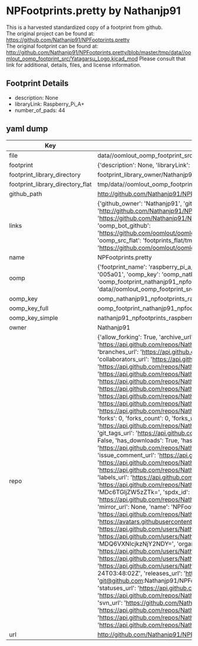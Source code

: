 # NPFootprints.pretty by Nathanjp91  
This is a harvested standardized copy of a footprint from github.  
The original project can be found at:  
https://github.com/Nathanjp91/NPFootprints.pretty  
The original footprint can be found at:
http://github.com/Nathanjp91/NPFootprints.pretty/blob/master/tmp/data//oomlout_oomp_footprint_src/Yatagarsu_Logo.kicad_mod
Please consult that link for additional, details, files, and license information.  
## Footprint Details
* description: None  
* libraryLink: Raspberry_Pi_A+  
* number_of_pads: 44  
## yaml dump  
| Key | Value |  
| --- | --- |  
| file | data//oomlout_oomp_footprint_src/NPFootprints.pretty/Raspberry_Pi_A+.kicad_mod |  
| footprint | {'description': None, 'libraryLink': 'Raspberry_Pi_A+', 'number_of_pads': 44} |  
| footprint_library_directory | footprint_library_owner/Nathanjp91_NPFootprints.pretty |  
| footprint_library_directory_flat | tmp/data//oomlout_oomp_footprint_src/footprints_flat/nathanjp91_npfootprints_raspberry_pi_a_/working |  
| github_path | http://github.com/Nathanjp91/NPFootprints.pretty/blob/master/tmp/data//oomlout_oomp_footprint_src/Raspberry_Pi_A+.kicad_mod |  
| links | {'github_owner': 'Nathanjp91', 'github_repo_name': 'NPFootprints.pretty', 'github_src': 'http://github.com/Nathanjp91/NPFootprints.pretty/blob/master/tmp/data//oomlout_oomp_footprint_src/Yatagarsu_Logo.kicad_mod', 'github_src_repo': 'https://github.com/Nathanjp91/NPFootprints.pretty', 'oomp_bot': 'tmp/data//oomlout_oomp_footprint_src/footprints/nathanjp91_npfootprints_raspberry_pi_a_/working', 'oomp_bot_github': 'https://github.com/oomlout/oomlout_oomp_footprint_bot/tree/main/tmp/data//oomlout_oomp_footprint_src/footprints/nathanjp91_npfootprints_raspberry_pi_a_/working', 'oomp_src_flat': 'footprints_flat/tmp/data//oomlout_oomp_footprint_src/footprints_flat/nathanjp91_npfootprints_raspberry_pi_a_/working', 'oomp_src_flat_github': 'https://github.com/oomlout/oomlout_oomp_footprint_src/tree/main/tmp/data//oomlout_oomp_footprint_src/footprints_flat/nathanjp91_npfootprints_raspberry_pi_a_/working'} |  
| name | NPFootprints.pretty |  
| oomp | {'footprint_name': 'raspberry_pi_a_', 'library_name': 'npfootprints', 'md5': '005a01b98d7749d655af449f77549185', 'md5_10': '005a01b98d', 'md5_5': '005a0', 'md5_6': '005a01', 'oomp_key': 'oomp_nathanjp91_npfootprints_raspberry_pi_a_', 'oomp_key_extra': 'oomp_footprint_nathanjp91_npfootprints_raspberry_pi_a_', 'oomp_key_full': 'oomp_footprint_nathanjp91_npfootprints_raspberry_pi_a__005a01', 'oomp_key_simple': 'nathanjp91_npfootprints_raspberry_pi_a_', 'original_filename': 'data//oomlout_oomp_footprint_src/NPFootprints.pretty/Raspberry_Pi_A+.kicad_mod', 'owner_name': 'nathanjp91'} |  
| oomp_key | oomp_nathanjp91_npfootprints_raspberry_pi_a_ |  
| oomp_key_full | oomp_footprint_nathanjp91_npfootprints_raspberry_pi_a_ |  
| oomp_key_simple | nathanjp91_npfootprints_raspberry_pi_a_ |  
| owner | Nathanjp91 |  
| repo | {'allow_forking': True, 'archive_url': 'https://api.github.com/repos/Nathanjp91/NPFootprints.pretty/{archive_format}{/ref}', 'archived': False, 'assignees_url': 'https://api.github.com/repos/Nathanjp91/NPFootprints.pretty/assignees{/user}', 'blobs_url': 'https://api.github.com/repos/Nathanjp91/NPFootprints.pretty/git/blobs{/sha}', 'branches_url': 'https://api.github.com/repos/Nathanjp91/NPFootprints.pretty/branches{/branch}', 'clone_url': 'https://github.com/Nathanjp91/NPFootprints.pretty.git', 'collaborators_url': 'https://api.github.com/repos/Nathanjp91/NPFootprints.pretty/collaborators{/collaborator}', 'comments_url': 'https://api.github.com/repos/Nathanjp91/NPFootprints.pretty/comments{/number}', 'commits_url': 'https://api.github.com/repos/Nathanjp91/NPFootprints.pretty/commits{/sha}', 'compare_url': 'https://api.github.com/repos/Nathanjp91/NPFootprints.pretty/compare/{base}...{head}', 'contents_url': 'https://api.github.com/repos/Nathanjp91/NPFootprints.pretty/contents/{+path}', 'contributors_url': 'https://api.github.com/repos/Nathanjp91/NPFootprints.pretty/contributors', 'created_at': '2016-02-24T05:26:00Z', 'default_branch': 'master', 'deployments_url': 'https://api.github.com/repos/Nathanjp91/NPFootprints.pretty/deployments', 'description': 'KiCAD footprints by Nathaniel Perkins', 'disabled': False, 'downloads_url': 'https://api.github.com/repos/Nathanjp91/NPFootprints.pretty/downloads', 'events_url': 'https://api.github.com/repos/Nathanjp91/NPFootprints.pretty/events', 'fork': False, 'forks': 0, 'forks_count': 0, 'forks_url': 'https://api.github.com/repos/Nathanjp91/NPFootprints.pretty/forks', 'full_name': 'Nathanjp91/NPFootprints.pretty', 'git_commits_url': 'https://api.github.com/repos/Nathanjp91/NPFootprints.pretty/git/commits{/sha}', 'git_refs_url': 'https://api.github.com/repos/Nathanjp91/NPFootprints.pretty/git/refs{/sha}', 'git_tags_url': 'https://api.github.com/repos/Nathanjp91/NPFootprints.pretty/git/tags{/sha}', 'git_url': 'git://github.com/Nathanjp91/NPFootprints.pretty.git', 'has_discussions': False, 'has_downloads': True, 'has_issues': True, 'has_pages': False, 'has_projects': True, 'has_wiki': True, 'homepage': None, 'hooks_url': 'https://api.github.com/repos/Nathanjp91/NPFootprints.pretty/hooks', 'html_url': 'https://github.com/Nathanjp91/NPFootprints.pretty', 'id': 52416702, 'is_template': False, 'issue_comment_url': 'https://api.github.com/repos/Nathanjp91/NPFootprints.pretty/issues/comments{/number}', 'issue_events_url': 'https://api.github.com/repos/Nathanjp91/NPFootprints.pretty/issues/events{/number}', 'issues_url': 'https://api.github.com/repos/Nathanjp91/NPFootprints.pretty/issues{/number}', 'keys_url': 'https://api.github.com/repos/Nathanjp91/NPFootprints.pretty/keys{/key_id}', 'labels_url': 'https://api.github.com/repos/Nathanjp91/NPFootprints.pretty/labels{/name}', 'language': None, 'languages_url': 'https://api.github.com/repos/Nathanjp91/NPFootprints.pretty/languages', 'license': {'key': 'gpl-3.0', 'name': 'GNU General Public License v3.0', 'node_id': 'MDc6TGljZW5zZTk=', 'spdx_id': 'GPL-3.0', 'url': 'https://api.github.com/licenses/gpl-3.0'}, 'merges_url': 'https://api.github.com/repos/Nathanjp91/NPFootprints.pretty/merges', 'milestones_url': 'https://api.github.com/repos/Nathanjp91/NPFootprints.pretty/milestones{/number}', 'mirror_url': None, 'name': 'NPFootprints.pretty', 'network_count': 0, 'node_id': 'MDEwOlJlcG9zaXRvcnk1MjQxNjcwMg==', 'notifications_url': 'https://api.github.com/repos/Nathanjp91/NPFootprints.pretty/notifications{?since,all,participating}', 'open_issues': 0, 'open_issues_count': 0, 'owner': {'avatar_url': 'https://avatars.githubusercontent.com/u/9366646?v=4', 'events_url': 'https://api.github.com/users/Nathanjp91/events{/privacy}', 'followers_url': 'https://api.github.com/users/Nathanjp91/followers', 'following_url': 'https://api.github.com/users/Nathanjp91/following{/other_user}', 'gists_url': 'https://api.github.com/users/Nathanjp91/gists{/gist_id}', 'gravatar_id': '', 'html_url': 'https://github.com/Nathanjp91', 'id': 9366646, 'login': 'Nathanjp91', 'node_id': 'MDQ6VXNlcjkzNjY2NDY=', 'organizations_url': 'https://api.github.com/users/Nathanjp91/orgs', 'received_events_url': 'https://api.github.com/users/Nathanjp91/received_events', 'repos_url': 'https://api.github.com/users/Nathanjp91/repos', 'site_admin': False, 'starred_url': 'https://api.github.com/users/Nathanjp91/starred{/owner}{/repo}', 'subscriptions_url': 'https://api.github.com/users/Nathanjp91/subscriptions', 'type': 'User', 'url': 'https://api.github.com/users/Nathanjp91'}, 'private': False, 'pulls_url': 'https://api.github.com/repos/Nathanjp91/NPFootprints.pretty/pulls{/number}', 'pushed_at': '2016-03-24T03:48:02Z', 'releases_url': 'https://api.github.com/repos/Nathanjp91/NPFootprints.pretty/releases{/id}', 'size': 107, 'ssh_url': 'git@github.com:Nathanjp91/NPFootprints.pretty.git', 'stargazers_count': 0, 'stargazers_url': 'https://api.github.com/repos/Nathanjp91/NPFootprints.pretty/stargazers', 'statuses_url': 'https://api.github.com/repos/Nathanjp91/NPFootprints.pretty/statuses/{sha}', 'subscribers_count': 1, 'subscribers_url': 'https://api.github.com/repos/Nathanjp91/NPFootprints.pretty/subscribers', 'subscription_url': 'https://api.github.com/repos/Nathanjp91/NPFootprints.pretty/subscription', 'svn_url': 'https://github.com/Nathanjp91/NPFootprints.pretty', 'tags_url': 'https://api.github.com/repos/Nathanjp91/NPFootprints.pretty/tags', 'teams_url': 'https://api.github.com/repos/Nathanjp91/NPFootprints.pretty/teams', 'temp_clone_token': None, 'topics': [], 'trees_url': 'https://api.github.com/repos/Nathanjp91/NPFootprints.pretty/git/trees{/sha}', 'updated_at': '2016-02-24T05:26:00Z', 'url': 'https://api.github.com/repos/Nathanjp91/NPFootprints.pretty', 'visibility': 'public', 'watchers': 0, 'watchers_count': 0, 'web_commit_signoff_required': False} |  
| url | http://github.com/Nathanjp91/NPFootprints.pretty |  

